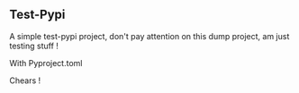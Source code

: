 ## Test-Pypi

A simple test-pypi project, don't pay attention on this dump project, am just testing stuff !

With Pyproject.toml

Chears !
